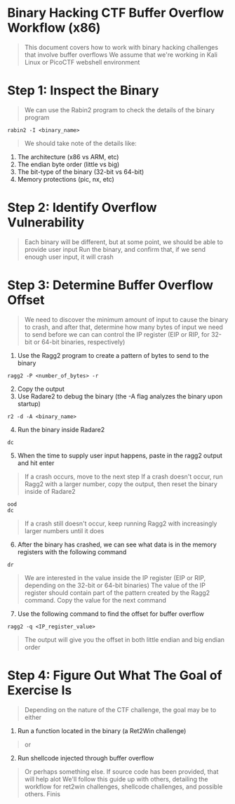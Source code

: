 # Binary Hacking CTF Buffer Overflow Workflow (x86)
> This document covers how to work with binary hacking challenges that involve buffer overflows
> We assume that we're working in Kali Linux or PicoCTF webshell environment
# Step 1: Inspect the Binary
> We can use the Rabin2 program to check the details of the binary program
```
rabin2 -I <binary_name>
```
> We should take note of the details like:
1) The architecture (x86 vs ARM, etc)
2) The endian byte order (little vs big)
3) The bit-type of the binary (32-bit vs 64-bit)
4) Memory protections (pic, nx, etc)
# Step 2: Identify Overflow Vulnerability
> Each binary will be different, but at some point, we should be able to provide user input
> Run the binary, and confirm that, if we send enough user input, it will crash
# Step 3: Determine Buffer Overflow Offset
> We need to discover the minimum amount of input to cause the binary to crash,
> and after that, determine how many bytes of input we need to send before we can can control
> the IP register (EIP or RIP, for 32-bit or 64-bit binaries, respectively)
1) Use the Ragg2 program to create a pattern of bytes to send to the binary
```
ragg2 -P <number_of_bytes> -r
```
2) Copy the output
3) Use Radare2 to debug the binary (the -A flag analyzes the binary upon startup)
```
r2 -d -A <binary_name>
```
4) Run the binary inside Radare2
```
dc
```
5) When the time to supply user input happens, paste in the ragg2 output and hit enter
> If a crash occurs, move to the next step
> If a crash doesn't occur, run Ragg2 with a larger number, copy the output, then reset the binary inside of Radare2
```
ood
dc
```
> If a crash still doesn't occur, keep running Ragg2 with increasingly larger numbers until it does
6) After the binary has crashed, we can see what data is in the memory registers with the following command
```
dr
```
> We are interested in the value inside the IP register (EIP or RIP, depending on the 32-bit or 64-bit binaries)
> The value of the IP register should contain part of the pattern created by the Ragg2 command. Copy the value for the next command
7) Use the following command to find the offset for buffer overflow
```
ragg2 -q <IP_register_value>
```
> The output will give you the offset in both little endian and big endian order
# Step 4: Figure Out What The Goal of Exercise Is
> Depending on the nature of the CTF challenge, the goal may be to either
1) Run a function located in the binary (a Ret2Win challenge)
> or
2) Run shellcode injected through buffer overflow
> Or perhaps something else. If source code has been provided, that will help alot
> We'll follow this guide up with others, detailing the workflow for ret2win challenges, shellcode challenges, and possible others.
Finis

